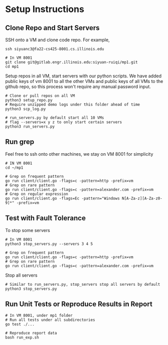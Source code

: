 # Setup Instructions

## Clone Repo and Start Servers

SSH onto a VM and clone code repo. For example,
```
ssh siyuanc3@fa22-cs425-8001.cs.illinois.edu

# In VM 8001
git clone git@gitlab.engr.illinois.edu:siyuan-ruiqi/mp1.git
cd mp1
```
Setup repos in all VM,  start servers with our python scripts. 
We have added public keys of vm 8001 to all the other VMs and public keys of all VMs to the github repo, 
so this process won't require any manual password input.
```
# Clone or pull repos on all VM
python3 setup_repo.py
# Require unzipped demo logs under this folder ahead of time
python3 scp_log.py

# run_servers.py by default start all 10 VMs
# flag --servers=x y z to only start certain servers
python3 run_servers.py
```

## Run grep

Feel free to ssh onto other machines, we stay on VM 8001 for simplicity
```
# IN VM 8001
cd ~/mp1

# Grep on frequent pattern
go run client/client.go -flags=c -pattern=http -prefix=vm
# Grep on rare pattern
go run client/client.go -flags=c -pattern=alexander.com -prefix=vm
# Grep on regular expression 
go run client/client.go -flags=Ec -pattern="Windows N[A-Za-z][A-Za-z0-9]*" -prefix=vm
```

## Test with Fault Tolerance

To stop some servers 
```
# In VM 8001
python3 stop_servers.py --servers 3 4 5

# Grep on frequent pattern
go run client/client.go -flags=c -pattern=http -prefix=vm
# Grep on rare pattern
go run client/client.go -flags=c -pattern=alexander.com -prefix=vm
```

Stop all servers
```
# Similar to run_servers.py, stop_servers stop all servers by default
python3 stop_servers.py
```

## Run Unit Tests or Reproduce Results in Report

```
# In VM 8001, under mp1 folder
# Run all tests under all subdirectories
go test ./...

# Reproduce report data
bash run_exp.sh
```